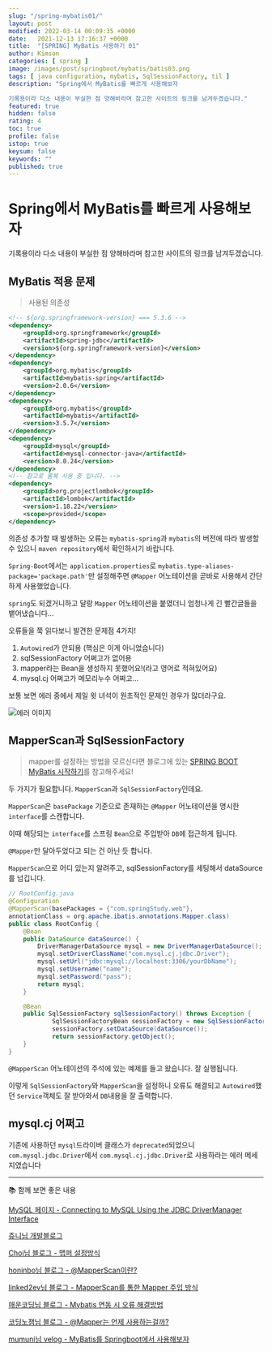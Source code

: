 ```yaml
---
slug: "/spring-mybatis01/"
layout: post
modified: 2022-03-14 00:09:35 +0000
date:   2021-12-13 17:16:37 +0000
title:  "[SPRING] MyBatis 사용하기 01"
author: Kimson
categories: [ spring ]
image: /images/post/springboot/mybatis/batis03.png
tags: [ java configuration, mybatis, SqlSessionFactory, til ]
description: "Spring에서 MyBatis를 빠르게 사용해보자

기록용이라 다소 내용이 부실한 점 양해바라며 참고한 사이트의 링크를 남겨두겠습니다."
featured: true
hidden: false
rating: 4
toc: true
profile: false
istop: true
keysum: false
keywords: ""
published: true
---
```


# Spring에서 MyBatis를 빠르게 사용해보자

기록용이라 다소 내용이 부실한 점 양해바라며 참고한 사이트의 링크를 남겨두겠습니다.

## MyBatis 적용 문제

> 사용된 의존성

```xml
<!-- ${org.springframework-version} === 5.3.6 -->
<dependency>
    <groupId>org.springframework</groupId>
    <artifactId>spring-jdbc</artifactId>
    <version>${org.springframework-version}</version>
</dependency>
<dependency>
    <groupId>org.mybatis</groupId>
    <artifactId>mybatis-spring</artifactId>
    <version>2.0.6</version>
</dependency>
<dependency>
    <groupId>org.mybatis</groupId>
    <artifactId>mybatis</artifactId>
    <version>3.5.7</version>
</dependency>
<dependency>
    <groupId>mysql</groupId>
    <artifactId>mysql-connector-java</artifactId>
    <version>8.0.24</version>
</dependency>
<!-- 참고로 롬복 사용 중 입니다. -->
<dependency>
    <groupId>org.projectlombok</groupId>
    <artifactId>lombok</artifactId>
    <version>1.18.22</version>
    <scope>provided</scope>
</dependency>
```

의존성 추가할 때 발생하는 오류는 `mybatis-spring`과 `mybatis`의 버전에 따라 발생할 수 있으니 `maven repository`에서 확인하시기 바랍니다.

`Spring-Boot`에서는 `application.properties`로 
`mybatis.type-aliases-package='package.path'`만 설정해주면 `@Mapper` 어노테이션을 곧바로 사용해서 간단하게 사용했었습니다.

`spring`도 되겠거니하고 달랑 `Mapper` 어노테이션을 붙였더니 엄청나게 긴 빨간글들을 뱉어냈습니다...

오류들을 쭉 읽다보니 발견한 문제점 4가지!

1. `Autowired`가 안되용 (핵심은 이게 아니었습니다)
2. sqlSessionFactory 어쩌고가 없어용
3. mapper라는 Bean을 생성하지 못했어요!(라고 영어로 적혀있어요)
4. mysql.cj 어쩌고가 메모리누수 어쩌고...

보통 보면 에러 중에서 제일 윗 녀석이 원초적인 문제인 경우가 많더라구요.

![에러 이미지](/images/post/springboot/mybatis/batis04.png)

## MapperScan과 SqlSessionFactory

> mapper를 설정하는 방법을 모르신다면 블로그에 있는 [SPRING BOOT MyBatis 시작하기](https://kkn1125.github.io/spring-boot-mybatis01)를 참고해주세요!

두 가지가 필요합니다. `MapperScan`과 `SqlSessionFactory`인데요.

`MapperScan`은 `basePackage` 기준으로 존재하는 `@Mapper` 어노테이션을 명시한 `interface`를 스캔합니다.

이때 해당되는 `interface`를 스프링 `Bean`으로 주입받아 `DB`에 접근하게 됩니다.

`@Mapper`만 달아두었다고 되는 건 아닌 듯 합니다.

`MapperScan`으로 어디 있는지 알려주고, sqlSessionFactory를 세팅해서 dataSource를 넘깁니다.

```java
// RootConfig.java
@Configuration
@MapperScan(basePackages = {"com.springStudy.web"},
annotationClass = org.apache.ibatis.annotations.Mapper.class)
public class RootConfig {
    @Bean
	public DataSource dataSource() {
		DriverManagerDataSource mysql = new DriverManagerDataSource();
		mysql.setDriverClassName("com.mysql.cj.jdbc.Driver");
		mysql.setUrl("jdbc:mysql://localhost:3306/yourDbName");
		mysql.setUsername("name");
		mysql.setPassword("pass");
		return mysql;
	}

    @Bean
    public SqlSessionFactory sqlSessionFactory() throws Exception {
            SqlSessionFactoryBean sessionFactory = new SqlSessionFactoryBean();
            sessionFactory.setDataSource(dataSource());
            return sessionFactory.getObject();
    }
}
```

`@MapperScan` 어노테이션의 주석에 있는 예제를 들고 왔습니다. 잘 실행됩니다.

이렇게 `SqlSessionFactory`와 `MapperScan`을 설정하니 오류도 해결되고 `Autowired`했던 `Service`객체도 잘 받아와서 `DB`내용을 잘 출력합니다.

## mysql.cj 어쩌고

기존에 사용하던 `mysql`드라이버 클래스가 `deprecated`되었으니 `com.mysql.jdbc.Driver`에서 `com.mysql.cj.jdbc.Driver`로 사용하라는 에러 메세지였습니다

-----

📚 함께 보면 좋은 내용

[MySQL 페이지 - Connecting to MySQL Using the JDBC DriverManager Interface](https://dev.mysql.com/doc/connector-j/8.0/en/connector-j-usagenotes-connect-drivermanager.html)

[쥬니님 개발블로그](https://juntcom.tistory.com/44)

[Choi님 블로그 - 맵퍼 설정방식](https://cho1-w0n-san9.tistory.com/32)

[honinbo님 블로그 - @MapperScan이란?](https://cho1-w0n-san9.tistory.com/32)

[linked2ev님 블로그 - MapperScan를 통한 Mapper 주입 방식](https://cho1-w0n-san9.tistory.com/32)

[매운코딩님 블로그 - Mybatis 연동 시 오류 해결방법](https://cho1-w0n-san9.tistory.com/32)

[코딩노잼님 블로그 - @Mapper는 언제 사용하는걸까?](https://cho1-w0n-san9.tistory.com/32)

[mumuni님 velog - MyBatis를 Springboot에서 사용해보자](https://cho1-w0n-san9.tistory.com/32)